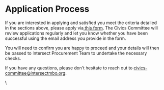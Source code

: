 # Application Process

If you are interested in applying and satisfied you meet the criteria detailed in the sections above, please apply via[ this form](https://docs.google.com/forms/d/e/1FAIpQLSd8SIMtKiztsv6X3Ef_IXnbpXrg43lZNbKvE-COtcsnj75c7w/viewform). The Civics Committee will review applications regularly and let you know whether you have been successful using the email address you provide in the form.

You will need to confirm you are happy to proceed and your details will then be passed to Intersect Procurement Team to undertake the necessary checks.

If you have any questions, please don't hesitate to reach out to [civics-committee@intersectmbo.org](mailto:civics-committee@intersectmbo.org).

\
